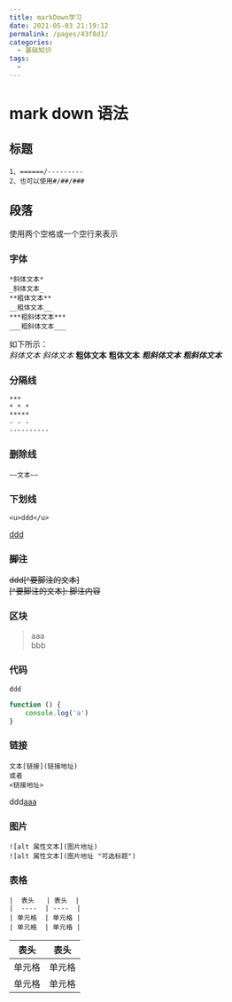 ```yaml
---
title: markDown学习
date: 2021-05-03 21:19:12
permalink: /pages/43f8d1/
categories:
  - 基础知识
tags:
  - 
---
```

# mark down 语法

## 标题
    1、======/---------
    2、也可以使用#/##/###

## 段落
使用两个空格或一个空行来表示

### 字体
    *斜体文本*
    _斜体文本_
    **粗体文本**
    __粗体文本__
    ***粗斜体文本***
    ___粗斜体文本___
如下所示：  
*斜体文本*
_斜体文本_
**粗体文本**
__粗体文本__
***粗斜体文本***
___粗斜体文本___


### 分隔线
    ***
    * * *
    *****
    - - -
    ----------

### 删除线 
    ~~文本~~

### 下划线
    <u>ddd</u>
<u>ddd</u>

### ~~脚注~~
~~ddd[^要脚注的文本]~~  
~~[^要脚注的文本]: 脚注内容~~  

### 区块
> aaa  
> bbb

### 代码
`ddd`

```javascript
function () {
    console.log('a')
}

```

### 链接
    文本[链接](链接地址)
    或者
    <链接地址>


ddd[aaa](http://www.baidu.com)

### 图片
    ![alt 属性文本](图片地址)
    ![alt 属性文本](图片地址 "可选标题")

### 表格
    |  表头   | 表头  |
    |  ----  | ----  |
    | 单元格  | 单元格 |
    | 单元格  | 单元格 |

|  表头   | 表头  |
|  ----  | ----  |
| 单元格  | 单元格 |
| 单元格  | 单元格 |